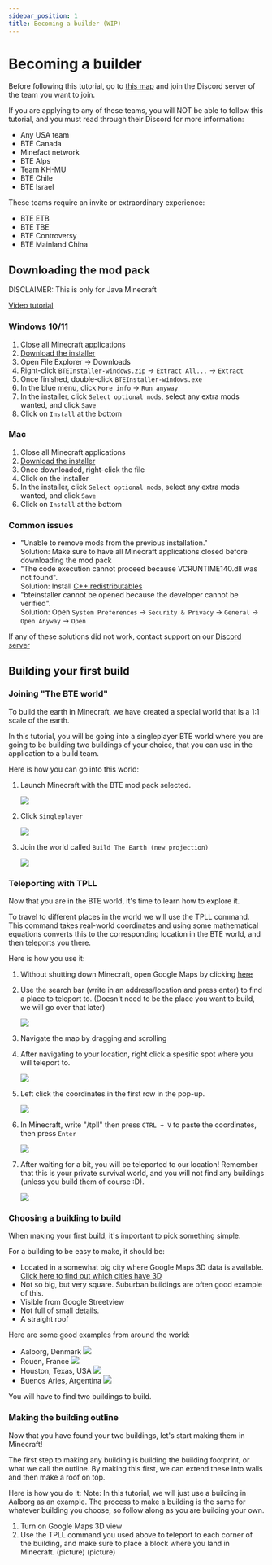 ```yaml
---
sidebar_position: 1
title: Becoming a builder (WIP)
---
```

# Becoming a builder

Before following this tutorial, go to [this map](https://www.google.com/maps/d/u/0/viewer?mid=114VY4uNAIJ0cEuiOagkJgpFYaT26vw0E&ll=-3.81666561775622e-14%2C73.98213445019763&z=2) and join the Discord server of the team you want to join.

If you are applying to any of these teams, you will NOT be able to follow this tutorial, and you must read through their Discord for more information:

* Any USA team
* BTE Canada
* Minefact network
* BTE Alps
* Team KH-MU
* BTE Chile
* BTE Israel

These teams require an invite or extraordinary experience:

* BTE ETB
* BTE TBE
* BTE Controversy
* BTE Mainland China

## Downloading the mod pack

DISCLAIMER: This is only for Java Minecraft

[Video tutorial](https://www.youtube.com/watch?v=T174gWwD1MU)

### Windows 10/11

1. Close all Minecraft applications
2. [Download the installer](https://s3.buildtheearth.net/public/installer/latest/BTEInstaller-windows.zip)
3. Open File Explorer &rarr; Downloads
4. Right-click `BTEInstaller-windows.zip` &rarr; `Extract All...` &rarr; `Extract`
5. Once finished, double-click `BTEInstaller-windows.exe`
6. In the blue menu, click `More info` &rarr; `Run anyway`
7. In the installer, click `Select optional mods`, select any extra mods wanted, and click `Save`
8. Click on `Install` at the bottom

### Mac

1. Close all Minecraft applications
2. [Download the installer](https://s3.buildtheearth.net/public/installer/latest/BTEInstaller-mac.dmg)
3. Once downloaded, right-click the file
4. Click on the installer
5. In the installer, click `Select optional mods`, select any extra mods wanted, and click `Save`
6. Click on `Install` at the bottom

### Common issues

* "Unable to remove mods from the previous installation."\
  Solution: Make sure to have all Minecraft applications closed before downloading the mod pack
* "The code execution cannot proceed because VCRUNTIME140.dll was not found".\
  Solution: Install [C++ redistributables](https://www.microsoft.com/en-us/download/confirmation.aspx?id=52685)
* "bteinstaller cannot be opened because the developer cannot be verified".\
  Solution: Open `System Preferences` &rarr; `Security & Privacy` &rarr; `General` &rarr; `Open Anyway` &rarr; `Open`

If any of these solutions did not work, contact support on our [Discord server](https://discord.gg/buildtheearth)

## Building your first build

### Joining "The BTE world"

To build the earth in Minecraft, we have created a special world that is a 1:1 scale of the earth.

In this tutorial, you will be going into a singleplayer BTE world where you are going to be building two buildings of your choice, that you can use in the application to a build team.

Here is how you can go into this world:

1. Launch Minecraft with the BTE mod pack selected.

   ![](https://media.discordapp.net/attachments/1096118472909533368/1116481422266486916/Minecraft_play_modpack.png)
2. Click `Singleplayer`

   ![](https://media.discordapp.net/attachments/1096118472909533368/1121151105070534706/step2ting.png?width=1692&height=905)
3. Join the world called `Build The Earth (new projection)`

   ![](https://media.discordapp.net/attachments/1096118472909533368/1121152302951170048/joinverden.png?width=1692&height=905)

### Teleporting with TPLL

Now that you are in the BTE world, it's time to learn how to explore it.

To travel to different places in the world we will use the TPLL command. This command takes real-world coordinates and using some mathematical equations converts this to the corresponding location in the BTE world, and then teleports you there.

Here is how you use it:

1. Without shutting down Minecraft, open Google Maps by clicking [here](https://www.google.com/maps)
2. Use the search bar (write in an address/location and press enter) to find a place to teleport to. (Doesn't need to be the place you want to build, we will go over that later)

    ![](https://media.discordapp.net/attachments/1096118472909533368/1121212261906780293/googlemapssearch.png?width=1709&height=905)
3. Navigate the map by dragging and scrolling
4. After navigating to your location, right click a spesific spot where you will teleport to.

    ![](https://media.discordapp.net/attachments/1096118472909533368/1121551115335512274/eiffeltowergooglemapsedit.png?width=1709&height=905)
5. Left click the coordinates in the first row in the pop-up.

    ![](https://media.discordapp.net/attachments/1096118472909533368/1121552593760567376/eiffeltowergooglemapsclickcoordiantes.png?width=1709&height=905)
6. In Minecraft, write "/tpll" then press `CTRL + V` to paste the coordinates, then press `Enter`

    ![](https://media.discordapp.net/attachments/1096118472909533368/1121554927639072859/tpllminecraftedit.png?width=1664&height=905)
7. After waiting for a bit, you will be teleported to our location! Remember that this is your private survival world, and you will not find any buildings (unless you build them of course :D).

    ![](https://media.discordapp.net/attachments/1096118472909533368/1121555911937364049/minecraftatlocation.png?width=1692&height=905)

### Choosing a building to build

When making your first build, it's important to pick something simple.

For a building to be easy to make, it should be:

* Located in a somewhat big city where Google Maps 3D data is available. [Click here to find out which cities have 3D](https://list.fandom.com/wiki/List_of_3D_locations_in_Google_Earth)
* Not so big, but very square. Suburban buildings are often good example of this.
* Visible from Google Streetview
* Not full of small details.
* A straight roof

Here are some good examples from around the world:
* Aalborg, Denmark
    ![](https://media.discordapp.net/attachments/1096118472909533368/1121568813201240115/denmarkexample.png?width=1786&height=905)
* Rouen, France
    ![](https://media.discordapp.net/attachments/1096118472909533368/1121568869333614713/franceexample.png?width=1797&height=905)
* Houston, Texas, USA
    ![](https://media.discordapp.net/attachments/1096118472909533368/1121568843123396669/usaexample.png?width=1795&height=905)
* Buenos Aries, Argentina
    ![](https://media.discordapp.net/attachments/1096118472909533368/1121568812639211560/argentinaexample.png?width=1795&height=905)

You will have to find two buildings to build.

### Making the building outline

Now that you have found your two buildings, let's start making them in Minecraft!

The first step to making any building is building the building footprint, or what we call the outline. By making this first, we can extend these into walls and then make a roof on top.

Here is how you do it:
Note: In this tutorial, we will just use a building in Aalborg as an example. The process to make a building is the same for whatever building you choose, so follow along as you are building your own.
1. Turn on Google Maps 3D view
2.  Use the TPLL command you used above to teleport to each corner of the building, and make sure to place a block where you land in Minecraft.
(picture)
(picture)
